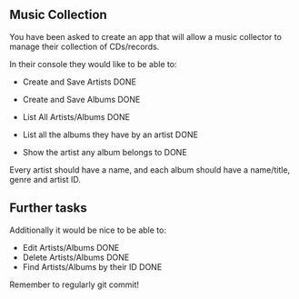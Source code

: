 ## Music Collection

You have been asked to create an app that will allow a music collector to manage their collection of CDs/records.

In their console they would like to be able to:

* Create and Save Artists DONE
* Create and Save Albums DONE
* List All Artists/Albums DONE

* List all the albums they have by an artist DONE
* Show the artist any album belongs to DONE

Every artist should have a name, and each album should have a name/title, genre and artist ID.

## Further tasks

Additionally it would be nice to be able to:

* Edit Artists/Albums DONE
* Delete Artists/Albums DONE
* Find Artists/Albums by their ID DONE

Remember to regularly git commit!
